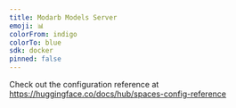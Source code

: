 ```yaml
---
title: Modarb Models Server
emoji: 📊
colorFrom: indigo
colorTo: blue
sdk: docker
pinned: false
---
```


Check out the configuration reference at https://huggingface.co/docs/hub/spaces-config-reference
